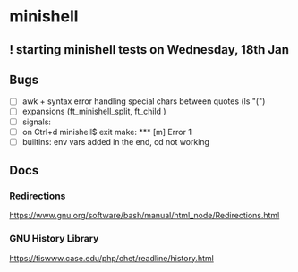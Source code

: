 # minishell

## ! starting minishell tests on Wednesday, 18th Jan 

## Bugs
- [ ] awk + syntax error handling special chars between quotes (ls "(")
- [ ] expansions (ft_minishell_split, ft_child )
- [ ] signals:
- [ ] on Ctrl+d
minishell$ 
exit
make: *** [m] Error 1
- [ ] builtins: env vars added in the end, cd not working

## Docs
### Redirections
https://www.gnu.org/software/bash/manual/html_node/Redirections.html

### GNU History Library
https://tiswww.case.edu/php/chet/readline/history.html